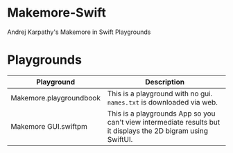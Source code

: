# Makemore-Swift
 Andrej Karpathy's Makemore in Swift Playgrounds

# Playgrounds

| Playground  | Description |
|-------------|-------------|
| Makemore.playgroundbook | This is a playground with no gui. `names.txt` is downloaded via web. |
| Makemore GUI.swiftpm | This is a playgrounds App so you can't view intermediate results but it displays the 2D bigram using SwiftUI. |